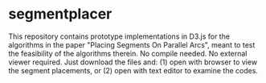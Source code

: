 # segmentplacer

This repository contains prototype implementations in D3.js for the algorithms in the paper "Placing Segments On Parallel Arcs", meant to test the
feasibility of the algorithms therein. No compile needed. No external viewer required. Just download the files and: (1) open with browser to view the segment placements, or (2) open with text editor to examine the codes.
